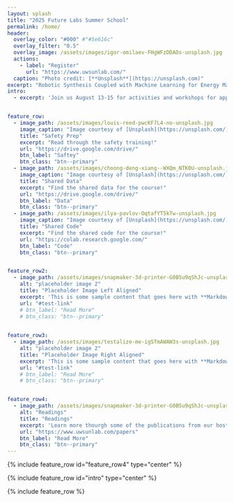 ```yaml
---
layout: splash
title: "2025 Future Labs Summer School"
permalink: /home/
header:
  overlay_color: "#000" #"#5e616c"
  overlay_filter: "0.5"
  overlay_image: /assets/images/igor-omilaev-FHgWFzDDAOs-unsplash.jpg
  actions:
    - label: "Register"
      url: "https://www.uwsunlab.com/"
  caption: "Photo credit: [**Unsplash**](https://unsplash.com)"
excerpt: "Robotic Synthesis Coupled with Machine Learning for Energy Materials."
intro: 
  - excerpt: 'Join us August 13-15 for activities and workshops for applying Machine Learning to Material Science'


feature_row:
  - image_path: /assets/images/louis-reed-pwcKF7L4-no-unsplash.jpg
    image_caption: "Image courtesy of [Unsplash](https://unsplash.com/)"
    title: "Safety Prep"
    excerpt: "Read through the safety training!"
    url: "https://drive.google.com/drive/"
    btn_label: "Saftey"
    btn_class: "btn--primary"
  - image_path: /assets/images/choong-deng-xiang--WXQm_NTK0U-unsplash.jpg
    image_caption: "Image courtesy of [Unsplash](https://unsplash.com/)"
    title: "Shared Data"
    excerpt: "Find the shared data for the course!"
    url: "https://drive.google.com/drive/"
    btn_label: "Data"
    btn_class: "btn--primary"
  - image_path: /assets/images/ilya-pavlov-OqtafYT5kTw-unsplash.jpg
    image_caption: "Image courtesy of [Unsplash](https://unsplash.com/)"
    title: "Shared Code"
    excerpt: "Find the shared code for the course!"
    url: "https://colab.research.google.com/"
    btn_label: "Code"
    btn_class: "btn--primary"


feature_row2:
  - image_path: /assets/images/snapmaker-3d-printer-G0B5u9qShJc-unsplash.jpg
    alt: "placeholder image 2"
    title: "Placeholder Image Left Aligned"
    excerpt: 'This is some sample content that goes here with **Markdown** formatting. Left aligned with `type="left"`'
    url: "#test-link"
    # btn_label: "Read More"
    # btn_class: "btn--primary"

  
feature_row3:
  - image_path: /assets/images/testalize-me-igSTmAWAW3s-unsplash.jpg
    alt: "placeholder image 2"
    title: "Placeholder Image Right Aligned"
    excerpt: 'This is some sample content that goes here with **Markdown** formatting. Right aligned with `type="right"`'
    url: "#test-link"
    # btn_label: "Read More"
    # btn_class: "btn--primary"


feature_row4:
  - image_path: /assets/images/snapmaker-3d-printer-G0B5u9qShJc-unsplash.jpg
    alt: "Readings"
    title: "Readings"
    excerpt: 'Learn more thourgh some of the publications from our host!'
    url: "https://www.uwsunlab.com/papers"
    btn_label: "Read More"
    btn_class: "btn--primary"
---
```


{% include feature_row id="feature_row4" type="center" %}


{% include feature_row id="intro" type="center" %} <!-- One of the placeholders can be reading materials (not sure how to call it) but it can provide links to Shijing/my papers;-->



{% include feature_row %}
<!-- 
another placeholder can be info about preparing for the summer school/ good to know. here we will add safety information, min. PPE
another placeholder can be data that we generate during the summer school and openly share through the website
another placeholder can be codes that we share as part of the summer school -->

<!-- 
{% include feature_row id="feature_row2" type="left" %}

{% include feature_row id="feature_row3" type="right" %} -->

